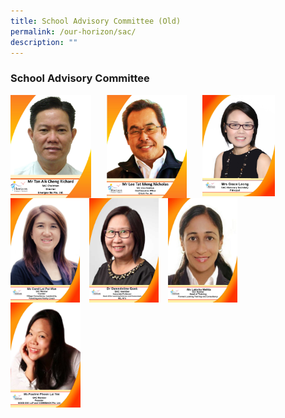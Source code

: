 ```yaml
---
title: School Advisory Committee (Old)
permalink: /our-horizon/sac/
description: ""
---
```





### **School Advisory Committee**

<img src="/images/sac1.jpg" style="width:25.5%;margin-right:25px;" align = "left">
<img src="/images/sac2.jpg" style="width:25.5%;margin-right:25px;" align = "left">
<img src="/images/sac3.jpg" style="width:23%;margin-right:25px;" align = "left">

<br clear="left">

<img src="/images/sac4.jpg" style="width:22%;margin-right:15px;" align = "left">
<img src="/images/sac5.jpg" style="width:22%;margin-right:15px;" align = "left">
<img src="/images/sac6.jpg" style="width:22%;margin-right:15px;" align = "left">
<img src="/images/sac7.jpg" style="width:22.3%;margin-right:15px;" align = "left">

<br clear="left">

